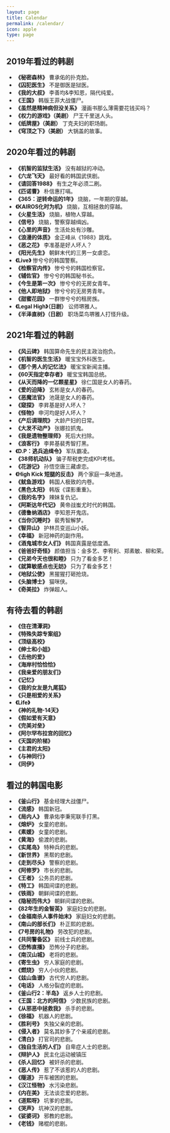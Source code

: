 ```yaml
---
layout: page
title: Calendar
permalink: /calendar/
icon: apple
type: page
---
```


## 2019年看过的韩剧
* **《秘密森林》** 曹承佑的扑克脸。
* **《囚犯医生》** 不是御医是狱医。
* **《我的大叔》** 李善均&李知恩，隔代纯爱。
* **《王国》** 韩版王菲大战僵尸。
* **《虽然是精神病但没关系》** 漫画书那么薄需要花钱买吗？
* **《权力的游戏》（美剧）** 尸王千里送人头。
* **《纸牌屋》（美剧）** 丁克夫妇的职场剧。
* **《穹顶之下》（美剧）** 大锅盖的故事。
## 2020年看过的韩剧
* **《机智的监狱生活》** 没有越狱的冲动。
* **《六龙飞天》** 最好看的韩国武侠剧。
* **《请回答1988》** 有生之年必须二刷。
* **《匹诺曹》** 朴信惠打嗝。
* **《365：逆转命运的1年》** 烧脑，一年期的穿越。
* **《KAIROS化时为机》** 烧脑，互相拯救的穿越。
* **《火星生活》** 烧脑，植物人穿越。
* **《信号》** 烧脑，警察穿越缉凶。
* **《心里的声音》** 生活处处有沙雕。
* **《浪漫的体质》** 金正峰从《1988》跳戏。
* **《恶之花》** 李准基是好人坏人？
* **《阳光先生》** 朝鲜末代的三男一女虐恋。
* **《Live》** 惨兮兮的韩国警察。
* **《检察官内传》** 惨兮兮的韩国检察官。
* **《辅佐官》** 惨兮兮的韩国秘书长。
* **《今生是第一次》** 惨兮兮的无房女青年。
* **《他人即地狱》** 惨兮兮的无房男青年。
* **《甜蜜花园》** 一群惨兮兮的租房族。
* **《Legal High》（日剧）** 讼师堺雅人。
* **《半泽直树》（日剧）** 职场菜鸟堺雅人打怪升级。
## 2021年看过的韩剧
* **《风云碑》** 韩国算命先生的民主政治抱负。
* **《机智的医生生活》** 暖宝宝外科医生。
* **《那个男人的记忆法》** 暖宝宝新闻主播。
* **《60天指定幸存者》** 暖宝宝韩国总统。
* **《从天而降的一亿颗星星》** 徐仁国是女人的春药。
* **《爱的迫降》** 玄彬是女人的春药。
* **《恶魔法官》** 池晟是女人的春药。
* **《窥探》** 李昇基是好人坏人？
* **《怪物》** 申河均是好人坏人？
* **《产后调理院》** 大龄产妇的日常。
* **《大发不动产》** 张娜拉抓鬼。
* **《我是遗物整理师》** 死后大扫除。
* **《浪客行》** 李昇基裴秀智打黑。
* **《D.P：逃兵追缉令》** 军队霸凌。
* **《38师机动队》** 骗子帮税吏完成KPI考核。
* **《花游记》** 孙悟空唐三藏虐恋。
* **《High Kick 短腿的反击》** 两个家庭一条地道。
* **《鱿鱼游戏》** 韩国人极致的内卷。
* **《黑色太阳》** 韩版《谍影重重》。
* **《我的名字》** 辣妹复仇记。
* **《阿斯达年代记》** 黄帝战蚩尤时代的韩国。
* **《德鲁纳酒店》** 李知恩开鬼店。
* **《当你沉睡时》** 裴秀智解梦。
* **《智异山》** 护林员变巡山小妖。
* **《幸福》** 新冠神药的副作用。
* **《酒鬼城市女人们》** 韩国真露是低度酒。
* **《爸爸好奇怪》** 颜值担当：金多艺、李宥利、郑素敏、柳和荣。
* **《兄弟今天也很和睦》** 只为了看金多艺！
* **《就算敏感点也无妨》** 只为了看金多艺！
* **《地狱公使》** 黑猩猩打砸抢烧。
* **《头脑博士》** 猫咪侠。
* **《奇美拉》** 炸弹超人。
## 有待去看的韩剧
* **《住在清潭洞》**
* **《特殊失踪专案组》**
* **《顶级高校》** 
* **《绅士和小姐》**
* **《去他的爱》**
* **《海岸村恰恰恰》**
* **《我亲爱的朋友们》**
* **《记忆》**
* **《我的女友是九尾狐》** 
* **《只是相爱的关系》** 
* **《Life》** 
* **《神的礼物-14天》** 
* **《假如爱有天意》** 
* **《完美对垒》** 
* **《阿尔罕布拉宫的回忆》** 
* **《天国的阶梯》** 
* **《主君的太阳》** 
* **《与神同行》** 
* **《同伊》**
## 看过的韩国电影
* **《釜山行》** 基金经理大战僵尸。
* **《流感》** 韩国新冠。
* **《局内人》** 曹承佑李秉宪联手打黑。
* **《熔炉》** 女童的悲剧。
* **《素媛》** 女童的悲剧。
* **《黄海》** 偷渡的悲剧。
* **《实尾岛》** 特种兵的悲剧。
* **《新世界》** 黑帮的悲剧。
* **《走到尽头》** 警察的悲剧。
* **《阿修罗》** 市长的悲剧。
* **《王者》** 公务员的悲剧。
* **《特工》** 韩国间谍的悲剧。
* **《铁雨》** 朝鲜间谍的悲剧。
* **《隐秘而伟大》** 朝鲜间谍的悲剧。
* **《82年生的金智英》** 家庭妇女的悲剧。
* **《金福南杀人事件始末》** 家庭妇女的悲剧。
* **《南山的部长们》** 朴正熙的悲剧。
* **《7号房的礼物》** 劳改犯的悲剧。
* **《共同警备区》** 前线士兵的悲剧。
* **《恐怖直播》** 恐怖分子的悲剧。
* **《南汉山城》** 老将的悲剧。
* **《寄生虫》** 穷人家庭的悲剧。
* **《燃烧》** 穷人小伙的悲剧。
* **《兹山鱼谱》** 古代穷人的悲剧。
* **《电话》** 人格分裂症的悲剧。
* **《釜山行2：半岛》** 返乡人士的悲剧。
* **《王国：北方的阿信》** 少数民族的悲剧。
* **《从邪恶中拯救我》** 杀手的悲剧。
* **《徐福》** 机器人的悲剧。
* **《胜利号》** 失独父亲的悲剧。
* **《侵入者》** 莫名其妙多了个亲戚的悲剧。
* **《清白》** 打官司的悲剧。
* **《独自生活的人们》** 自卑症人士的悲剧。
* **《辩护人》** 民主化运动被镇压
* **《杀人回忆》** 被奸杀的悲剧。
* **《恶人传》** 惹了不该惹的人的悲剧。
* **《隧道》** 开车被困的悲剧。
* **《汉江怪物》** 水污染悲剧。
* **《内在美》** 无法谈恋爱的悲剧。
* **《道熙呀》** 坑爹的悲剧。
* **《哭声》** 坑神汉的悲剧。
* **《娑婆诃》** 邪教的悲剧。
* **《老钱》** 赌棍的悲剧。
